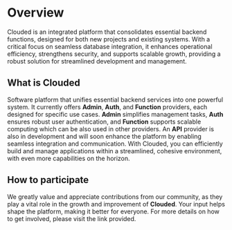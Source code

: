 # Overview

Clouded is an integrated platform that consolidates essential backend functions, designed for both new projects and
existing systems. With a critical focus on seamless database integration, it enhances operational efficiency,
strengthens security, and supports scalable growth, providing a robust solution for streamlined development and
management.

## What is Clouded

Software platform that unifies essential backend services into one powerful system. It
currently
offers **Admin**, **Auth**, and **Function** providers, each designed for specific use cases. **Admin** simplifies
management tasks,
**Auth** ensures robust user authentication, and **Function** supports scalable computing which can be also used in
other providers. An **API** provider is also in
development and will soon enhance the platform by enabling seamless integration and communication. With Clouded,
you can efficiently build and manage applications within a streamlined, cohesive environment, with even more
capabilities on the horizon.

## How to participate

We greatly value and appreciate contributions from our community, as they play a vital role in the growth and
improvement of **Clouded**. Your input helps shape the platform, making it better for everyone. For more details on how
to get involved, please visit the link provided.

<seealso style="cards">
    <category ref="related">
        <a href="Providers.md" summary="Check our Clouded providers"/>
    </category>
</seealso>